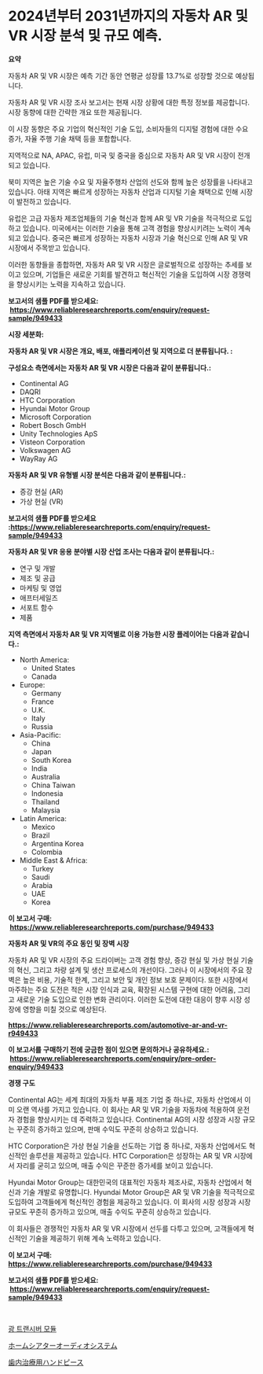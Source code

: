 <p><h1>2024년부터 2031년까지의 자동차 AR 및 VR 시장 분석 및 규모 예측.</h1></p><p><strong>요약</strong></p>
<p><p>자동차 AR 및 VR 시장은 예측 기간 동안 연평균 성장률 13.7%로 성장할 것으로 예상됩니다. </p><p>자동차 AR 및 VR 시장 조사 보고서는 현재 시장 상황에 대한 특정 정보를 제공합니다. 시장 동향에 대한 간략한 개요 또한 제공됩니다. </p><p>이 시장 동향은 주요 기업의 혁신적인 기술 도입, 소비자들의 디지털 경험에 대한 수요 증가, 자율 주행 기술 채택 등을 포함합니다. </p><p>지역적으로 NA, APAC, 유럽, 미국 및 중국을 중심으로 자동차 AR 및 VR 시장이 전개되고 있습니다. </p><p>북미 지역은 높은 기술 수요 및 자율주행차 산업의 선도와 함께 높은 성장률을 나타내고 있습니다. 아태 지역은 빠르게 성장하는 자동차 산업과 디지털 기술 채택으로 인해 시장이 발전하고 있습니다. </p><p>유럽은 고급 자동차 제조업체들의 기술 혁신과 함께 AR 및 VR 기술을 적극적으로 도입하고 있습니다. 미국에서는 이러한 기술을 통해 고객 경험을 향상시키려는 노력이 계속되고 있습니다. 중국은 빠르게 성장하는 자동차 시장과 기술 혁신으로 인해 AR 및 VR 시장에서 주목받고 있습니다.</p><p>이러한 동향들을 종합하면, 자동차 AR 및 VR 시장은 글로벌적으로 성장하는 추세를 보이고 있으며, 기업들은 새로운 기회를 발견하고 혁신적인 기술을 도입하여 시장 경쟁력을 향상시키는 노력을 지속하고 있습니다.</p></p>
<p><strong>보고서의 샘플 PDF를 받으세요: &nbsp;<a href="https://www.reliableresearchreports.com/enquiry/request-sample/949433">https://www.reliableresearchreports.com/enquiry/request-sample/949433</a></strong></p>
<p><strong>시장 세분화:</strong></p>
<p><strong> 자동차 AR 및 VR 시장은 개요, 배포, 애플리케이션 및 지역으로 더 분류됩니다. :</strong></p>
<p><strong>구성요소 측면에서는 자동차 AR 및 VR 시장은 다음과 같이 분류됩니다.:</strong></p>
<p><ul><li>Continental AG</li><li>DAQRI</li><li>HTC Corporation</li><li>Hyundai Motor Group</li><li>Microsoft Corporation</li><li>Robert Bosch GmbH</li><li>Unity Technologies ApS</li><li>Visteon Corporation</li><li>Volkswagen AG</li><li>WayRay AG</li></ul></p>
<p><strong> 자동차 AR 및 VR 유형별 시장 분석은 다음과 같이 분류됩니다.:</strong></p>
<p><ul><li>증강 현실 (AR)</li><li>가상 현실 (VR)</li></ul></p>
<p><strong>보고서의 샘플 PDF를 받으세요 :<a href="https://www.reliableresearchreports.com/enquiry/request-sample/949433">https://www.reliableresearchreports.com/enquiry/request-sample/949433</a></strong></p>
<p><strong> 자동차 AR 및 VR 응용 분야별 시장 산업 조사는 다음과 같이 분류됩니다.:</strong></p>
<p><ul><li>연구 및 개발</li><li>제조 및 공급</li><li>마케팅 및 영업</li><li>애프터세일즈</li><li>서포트 함수</li><li>제품</li></ul></p>
<p><strong>지역 측면에서 자동차 AR 및 VR 지역별로 이용 가능한 시장 플레이어는 다음과 같습니다.:</strong></p>
<p><ul>
    <li>
        North America:
        <ul>
            <li>United States</li>
            <li>Canada</li>
        </ul>
    </li>
    <li>
        Europe:
        <ul>
            <li>Germany</li>
            <li>France</li>
            <li>U.K.</li>
            <li>Italy</li>
            <li>Russia</li>
        </ul>
    </li>
    <li>
        Asia-Pacific:
        <ul>
            <li>China</li>
            <li>Japan</li>
            <li>South Korea</li>
            <li>India</li>
            <li>Australia</li>
            <li>China Taiwan</li>
            <li>Indonesia</li>
            <li>Thailand</li>
            <li>Malaysia</li>
        </ul>
    </li>
    <li>
        Latin America:
        <ul>
            <li>Mexico</li>
            <li>Brazil</li>
            <li>Argentina Korea</li>
            <li>Colombia</li>
        </ul>
    </li>
    <li>
        Middle East & Africa:
        <ul>
            <li>Turkey</li>
            <li>Saudi</li>
            <li>Arabia</li>
            <li>UAE</li>
            <li>Korea</li>
        </ul>
    </li>
    </ul></p>
<p><strong>이 보고서 구매: &nbsp;<a href="https://www.reliableresearchreports.com/purchase/949433">https://www.reliableresearchreports.com/purchase/949433</a></strong></p>
<p><strong>자동차 AR 및 VR의 주요 동인 및 장벽 시장</strong></p>
<p><p>자동차 AR 및 VR 시장의 주요 드라이버는 고객 경험 향상, 증강 현실 및 가상 현실 기술의 혁신, 그리고 차량 설계 및 생산 프로세스의 개선이다. 그러나 이 시장에서의 주요 장벽은 높은 비용, 기술적 한계, 그리고 보안 및 개인 정보 보호 문제이다. 또한 시장에서 마주하는 주요 도전은 적은 시장 인식과 교육, 확장된 시스템 구현에 대한 어려움, 그리고 새로운 기술 도입으로 인한 변화 관리이다. 이러한 도전에 대한 대응이 향후 시장 성장에 영향을 미칠 것으로 예상된다.</p></p>
<p><strong><a href="https://www.reliableresearchreports.com/automotive-ar-and-vr-r949433">https://www.reliableresearchreports.com/automotive-ar-and-vr-r949433</a></strong></p>
<p><strong>이 보고서를 구매하기 전에 궁금한 점이 있으면 문의하거나 공유하세요.: &nbsp;<a href="https://www.reliableresearchreports.com/enquiry/pre-order-enquiry/949433">https://www.reliableresearchreports.com/enquiry/pre-order-enquiry/949433</a></strong></p>
<p><strong>경쟁 구도</strong></p>
<p><p>Continental AG는 세계 최대의 자동차 부품 제조 기업 중 하나로, 자동차 산업에서 이미 오랜 역사를 가지고 있습니다. 이 회사는 AR 및 VR 기술을 자동차에 적용하여 운전자 경험을 향상시키는 데 주력하고 있습니다. Continental AG의 시장 성장과 시장 규모는 꾸준히 증가하고 있으며, 판매 수익도 꾸준히 상승하고 있습니다.</p><p>HTC Corporation은 가상 현실 기술을 선도하는 기업 중 하나로, 자동차 산업에서도 혁신적인 솔루션을 제공하고 있습니다. HTC Corporation은 성장하는 AR 및 VR 시장에서 자리를 굳히고 있으며, 매출 수익은 꾸준한 증가세를 보이고 있습니다.</p><p>Hyundai Motor Group는 대한민국의 대표적인 자동차 제조사로, 자동차 산업에서 혁신과 기술 개발로 유명합니다. Hyundai Motor Group은 AR 및 VR 기술을 적극적으로 도입하여 고객들에게 혁신적인 경험을 제공하고 있습니다. 이 회사의 시장 성장과 시장 규모도 꾸준히 증가하고 있으며, 매출 수익도 꾸준히 상승하고 있습니다.</p><p>이 회사들은 경쟁적인 자동차 AR 및 VR 시장에서 선두를 다투고 있으며, 고객들에게 혁신적인 기술을 제공하기 위해 계속 노력하고 있습니다.</p></p>
<p><strong>이 보고서 구매: &nbsp; <a href="https://www.reliableresearchreports.com/purchase/949433">https://www.reliableresearchreports.com/purchase/949433</a></strong></p>
<p><strong>보고서의 샘플 PDF를 받으세요: &nbsp;<a href="https://www.reliableresearchreports.com/enquiry/request-sample/949433">https://www.reliableresearchreports.com/enquiry/request-sample/949433</a></strong><strong></strong></p>
<p>&nbsp;</p>
<p><p><a href="https://medium.com/@cordiehyatt1/%EA%B4%91-%ED%8A%B8%EB%9E%9C%EC%8B%9C%EB%B2%84-%EB%AA%A8%EB%93%88-%EC%8B%9C%EC%9E%A5-%EC%8B%9C%EC%9E%A5-%EC%A0%90%EC%9C%A0%EC%9C%A8-%EC%8B%9C%EC%9E%A5-%ED%8A%B8%EB%A0%8C%EB%93%9C-%EB%B0%8F-%EB%AF%B8%EB%9E%98-%EC%84%B1%EC%9E%A5-%ED%83%90%EC%83%89-003b5b02b6b2">광 트랜시버 모듈</a></p><p><a href="https://medium.com/@stephengrant2015/%E3%83%9B%E3%83%BC%E3%83%A0%E3%82%B7%E3%82%A2%E3%82%BF%E3%83%BC%E3%82%AA%E3%83%BC%E3%83%87%E3%82%A3%E3%82%AA%E3%82%B7%E3%82%B9%E3%83%86%E3%83%A0%E5%B8%82%E5%A0%B4%E3%81%AF-%E3%82%B7%E3%82%A7%E3%82%A2-%E3%82%B5%E3%82%A4%E3%82%BA-%E3%81%8A%E3%82%88%E3%81%B32031%E5%B9%B4%E3%81%BE%E3%81%A7%E3%81%AE%E4%BA%88%E6%B8%AC%E3%82%92%E9%87%8D%E7%82%B9%E3%81%AB%E3%81%97%E3%81%A6%E3%81%84%E3%81%BE%E3%81%99-f919232ae231">ホームシアターオーディオシステム</a></p><p><a href="https://medium.com/@fosterfahey38/%E3%82%A8%E3%83%B3%E3%83%89%E3%83%89%E3%83%B3%E3%83%86%E3%82%A3%E3%83%83%E3%82%AF%E3%83%8F%E3%83%B3%E3%83%89%E3%83%94%E3%83%BC%E3%82%B9%E5%B8%82%E5%A0%B4-%E7%AB%B6%E4%BA%89%E5%88%86%E6%9E%90-%E5%B8%82%E5%A0%B4%E3%81%AE%E3%83%88%E3%83%AC%E3%83%B3%E3%83%89-%E3%81%8A%E3%82%88%E3%81%B32031%E5%B9%B4%E3%81%BE%E3%81%A7%E3%81%AE%E4%BA%88%E6%B8%AC-9e694dc7e098">歯内治療用ハンドピース</a></p></p>